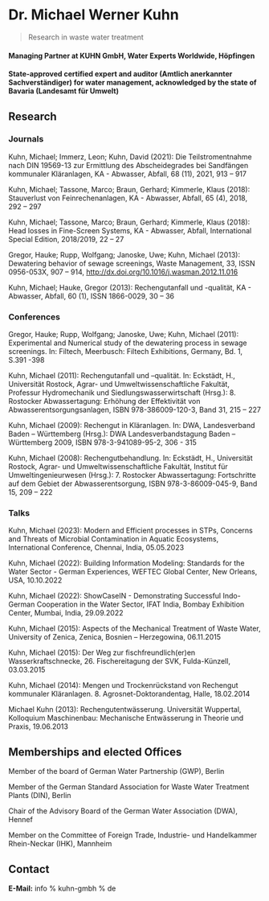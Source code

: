 # Dr. Michael Werner Kuhn

> Research in waste water treatment

#### Managing Partner at KUHN GmbH, Water Experts Worldwide, Höpfingen

#### State-approved certified expert and auditor (Amtlich anerkannter Sachverständiger) for water management, acknowledged by the state of Bavaria (Landesamt für Umwelt) 


## Research

### Journals

Kuhn, Michael; Immerz, Leon; Kuhn, David (2021): Die Teilstromentnahme nach DIN 19569-13 zur Ermittlung des Abscheidegrades bei Sandfängen kommunaler Kläranlagen, KA - Abwasser, Abfall, 68 (11), 2021, 913 – 917

Kuhn, Michael; Tassone, Marco; Braun, Gerhard; Kimmerle, Klaus (2018): Stauverlust von Feinrechenanlagen, KA - Abwasser, Abfall, 65 (4), 2018, 292 – 297

Kuhn, Michael; Tassone, Marco; Braun, Gerhard; Kimmerle, Klaus (2018): Head losses in Fine-Screen Systems, KA - Abwasser, Abfall, International Special Edition, 2018/2019, 22 – 27

Gregor, Hauke; Rupp, Wolfgang; Janoske, Uwe; Kuhn, Michael (2013): Dewatering behavior of sewage screenings, Waste Management, 33, ISSN 0956-053X, 907 – 914, http://dx.doi.org/10.1016/j.wasman.2012.11.016

Kuhn, Michael; Hauke, Gregor (2013): Rechengutanfall und -qualität, KA - Abwasser, Abfall, 60 (1), ISSN 1866-0029, 30 – 36

### Conferences

Gregor, Hauke; Rupp, Wolfgang; Janoske, Uwe; Kuhn, Michael (2011): Experimental and Numerical study of the dewatering process in sewage screenings. In: Filtech, Meerbusch: Filtech Exhibitions, Germany, Bd. 1, S.391 -398

Kuhn, Michael (2011): Rechengutanfall und –qualität. In: Eckstädt, H., Universität Rostock, Agrar- und Umweltwissenschaftliche Fakultät, Professur Hydromechanik und Siedlungswasserwirtschaft (Hrsg.): 8. Rostocker Abwassertagung: Erhöhung der Effektivität von Abwasserentsorgungsanlagen, ISBN 978-386009-120-3, Band 31, 215 – 227

Kuhn, Michael (2009): Rechengut in Kläranlagen. In: DWA, Landesverband Baden – Württemberg (Hrsg.): DWA Landesverbandstagung Baden – Württemberg 2009, ISBN 978-3-941089-95-2, 306 - 315

Kuhn, Michael (2008): Rechengutbehandlung. In: Eckstädt, H., Universität Rostock, Agrar- und Umweltwissenschaftliche Fakultät, Institut für Umweltingenieurwesen (Hrsg.): 7. Rostocker Abwassertagung: Fortschritte auf dem Gebiet der Abwasserentsorgung, ISBN 978-3-86009-045-9, Band 15, 209 – 222

### Talks

Kuhn, Michael (2023): Modern and Efficient processes in STPs, Concerns and Threats of Microbial Contamination in Aquatic Ecosystems, International Conference, Chennai, India, 05.05.2023

Kuhn, Michael (2022): Building Information Modeling: Standards for the Water Sector - German Experiences, WEFTEC Global Center, New Orleans, USA, 10.10.2022

Kuhn, Michael (2022): ShowCaseIN - Demonstrating Successful Indo-German Cooperation in the Water Sector, IFAT India, Bombay Exhibition Center, Mumbai, India, 29.09.2022

Kuhn, Michael (2015): Aspects of the Mechanical Treatment of Waste Water, University of Zenica, Zenica, Bosnien – Herzegowina, 06.11.2015

Kuhn, Michael (2015): Der Weg zur fischfreundlich(er)en Wasserkraftschnecke, 26. Fischereitagung der SVK, Fulda-Künzell, 03.03.2015

Kuhn, Michael (2014): Mengen und Trockenrückstand von Rechengut kommunaler Kläranlagen. 8. Agrosnet-Doktorandentag, Halle, 18.02.2014

Michael Kuhn (2013): Rechengutentwässerung. Universität Wuppertal, Kolloquium Maschinenbau: Mechanische Entwässerung in Theorie und Praxis, 19.06.2013

## Memberships and elected Offices

Member of the board of German Water Partnership (GWP), Berlin

Member of the German Standard Association for Waste Water Treatment Plants (DIN), Berlin

Chair of the Advisory Board of the German Water Association (DWA), Hennef

Member on the Committee of Foreign Trade, Industrie- und Handelkammer Rhein-Neckar (IHK), Mannheim

## Contact

**E-Mail:** info % kuhn-gmbh % de 

